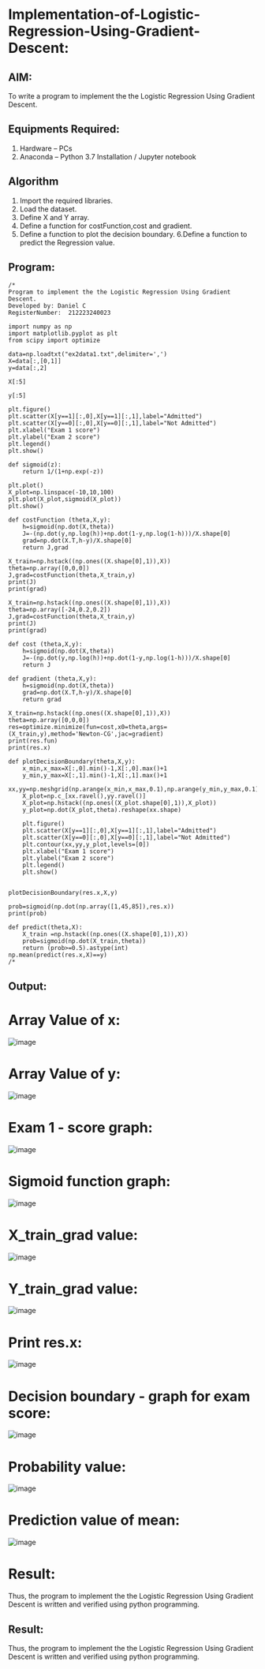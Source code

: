 # Implementation-of-Logistic-Regression-Using-Gradient-Descent:

## AIM:
To write a program to implement the the Logistic Regression Using Gradient Descent.

## Equipments Required:
1. Hardware – PCs
2. Anaconda – Python 3.7 Installation / Jupyter notebook

## Algorithm
1. Import the required libraries.
2. Load the dataset.
3. Define X and Y array.
4. Define a function for costFunction,cost and gradient.
5. Define a function to plot the decision boundary. 6.Define a function to predict the 
   Regression value.
## Program:
```
/*
Program to implement the the Logistic Regression Using Gradient Descent.
Developed by: Daniel C
RegisterNumber:  212223240023

import numpy as np
import matplotlib.pyplot as plt
from scipy import optimize

data=np.loadtxt("ex2data1.txt",delimiter=',')
X=data[:,[0,1]]
y=data[:,2]

X[:5]

y[:5]

plt.figure()
plt.scatter(X[y==1][:,0],X[y==1][:,1],label="Admitted")
plt.scatter(X[y==0][:,0],X[y==0][:,1],label="Not Admitted")
plt.xlabel("Exam 1 score")
plt.ylabel("Exam 2 score")
plt.legend()
plt.show()

def sigmoid(z):
    return 1/(1+np.exp(-z))

plt.plot()
X_plot=np.linspace(-10,10,100)
plt.plot(X_plot,sigmoid(X_plot))
plt.show()

def costFunction (theta,X,y):
    h=sigmoid(np.dot(X,theta))
    J=-(np.dot(y,np.log(h))+np.dot(1-y,np.log(1-h)))/X.shape[0]
    grad=np.dot(X.T,h-y)/X.shape[0]
    return J,grad

X_train=np.hstack((np.ones((X.shape[0],1)),X))
theta=np.array([0,0,0])
J,grad=costFunction(theta,X_train,y)
print(J)
print(grad)

X_train=np.hstack((np.ones((X.shape[0],1)),X))
theta=np.array([-24,0.2,0.2])
J,grad=costFunction(theta,X_train,y)
print(J)
print(grad)

def cost (theta,X,y):
    h=sigmoid(np.dot(X,theta))
    J=-(np.dot(y,np.log(h))+np.dot(1-y,np.log(1-h)))/X.shape[0]
    return J

def gradient (theta,X,y):
    h=sigmoid(np.dot(X,theta))
    grad=np.dot(X.T,h-y)/X.shape[0]
    return grad

X_train=np.hstack((np.ones((X.shape[0],1)),X))
theta=np.array([0,0,0])
res=optimize.minimize(fun=cost,x0=theta,args=(X_train,y),method='Newton-CG',jac=gradient)
print(res.fun)
print(res.x)

def plotDecisionBoundary(theta,X,y):
    x_min,x_max=X[:,0].min()-1,X[:,0].max()+1
    y_min,y_max=X[:,1].min()-1,X[:,1].max()+1
    xx,yy=np.meshgrid(np.arange(x_min,x_max,0.1),np.arange(y_min,y_max,0.1))
    X_plot=np.c_[xx.ravel(),yy.ravel()]
    X_plot=np.hstack((np.ones((X_plot.shape[0],1)),X_plot))
    y_plot=np.dot(X_plot,theta).reshape(xx.shape)
    
    plt.figure()
    plt.scatter(X[y==1][:,0],X[y==1][:,1],label="Admitted")
    plt.scatter(X[y==0][:,0],X[y==0][:,1],label="Not Admitted")
    plt.contour(xx,yy,y_plot,levels=[0])
    plt.xlabel("Exam 1 score")
    plt.ylabel("Exam 2 score")
    plt.legend()
    plt.show()


plotDecisionBoundary(res.x,X,y)

prob=sigmoid(np.dot(np.array([1,45,85]),res.x))
print(prob)

def predict(theta,X):
    X_train =np.hstack((np.ones((X.shape[0],1)),X))
    prob=sigmoid(np.dot(X_train,theta))
    return (prob>=0.5).astype(int)
np.mean(predict(res.x,X)==y)
/*
```

## Output:
# Array Value of x:
![image](https://github.com/Daniel-christal/-Implementation-of-Logistic-Regression-Using-Gradient-Descent/assets/145742847/3cc228cb-3cf7-4dd2-8e32-229c2caf47ab)
# Array Value of y:
![image](https://github.com/Daniel-christal/-Implementation-of-Logistic-Regression-Using-Gradient-Descent/assets/145742847/7c87796b-92e8-42d0-9416-53c0beb7cd0d)
# Exam 1 - score graph:
![image](https://github.com/Daniel-christal/-Implementation-of-Logistic-Regression-Using-Gradient-Descent/assets/145742847/e866b019-1d2a-4e43-adb4-1fbffad4ca99)
# Sigmoid function graph:
![image](https://github.com/Daniel-christal/-Implementation-of-Logistic-Regression-Using-Gradient-Descent/assets/145742847/e85a58bd-426b-4c55-8af1-274e3c497eee)
# X_train_grad value:
![image](https://github.com/Daniel-christal/-Implementation-of-Logistic-Regression-Using-Gradient-Descent/assets/145742847/aec554d3-004f-4217-bda5-be08184509e4)
# Y_train_grad value:
![image](https://github.com/Daniel-christal/-Implementation-of-Logistic-Regression-Using-Gradient-Descent/assets/145742847/efb5307f-d458-4e78-a0ca-cbd1f6a9f8a9)
# Print res.x:
![image](https://github.com/Daniel-christal/-Implementation-of-Logistic-Regression-Using-Gradient-Descent/assets/145742847/7ac4b482-8b37-4d7c-ac5a-bf801fc9596e)
# Decision boundary - graph for exam score:
![image](https://github.com/Daniel-christal/-Implementation-of-Logistic-Regression-Using-Gradient-Descent/assets/145742847/21097d7e-cf6e-4922-8f19-f305e7eac202)
# Probability value:
![image](https://github.com/Daniel-christal/-Implementation-of-Logistic-Regression-Using-Gradient-Descent/assets/145742847/0d4aa20b-b0e0-4b46-b9e3-d972af765ecd)
# Prediction value of mean:
![image](https://github.com/Daniel-christal/-Implementation-of-Logistic-Regression-Using-Gradient-Descent/assets/145742847/f043d87a-b3d1-47dc-b1cd-7e58aa2be67b)

# Result:
Thus, the program to implement the the Logistic Regression Using Gradient Descent is written and verified using python programming.

















## Result:
Thus, the program to implement the the Logistic Regression Using Gradient Descent is written and verified using python programming.

